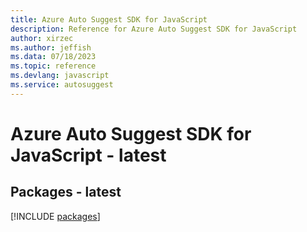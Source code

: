 ```yaml
---
title: Azure Auto Suggest SDK for JavaScript
description: Reference for Azure Auto Suggest SDK for JavaScript
author: xirzec
ms.author: jeffish
ms.data: 07/18/2023
ms.topic: reference
ms.devlang: javascript
ms.service: autosuggest
---
```

# Azure Auto Suggest SDK for JavaScript - latest
## Packages - latest
[!INCLUDE [packages](auto-suggest-index.md)]
